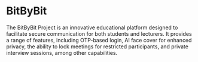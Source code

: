 # BitByBit

The BitByBit Project is an innovative educational platform designed to facilitate secure communication for both students and lecturers. It provides a range of features, including OTP-based login, AI face cover for enhanced privacy, the ability to lock meetings for restricted participants, and private interview sessions, among other capabilities.

